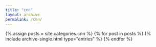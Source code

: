 ```yaml
---
title: "cnn"
layout: archive
permalink: /cnn/
---
```

{% assign posts = site.categories.cnn %}
{% for post in posts %}
  {% include archive-single.html type="entries" %}
{% endfor %}
